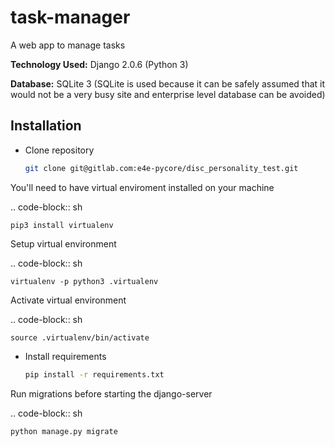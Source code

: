 # task-manager
A web app to manage tasks

**Technology Used:** Django 2.0.6 (Python 3)

 **Database:** SQLite 3 (SQLite is used because it can be safely assumed that it would not be a very busy site and enterprise level database can be avoided)



## Installation

- Clone repository

    ```bash
    git clone git@gitlab.com:e4e-pycore/disc_personality_test.git
    ```
You'll need to have virtual enviroment installed on your machine

.. code-block:: sh

    pip3 install virtualenv


Setup virtual environment

.. code-block:: sh

    virtualenv -p python3 .virtualenv

Activate virtual environment

.. code-block:: sh

    source .virtualenv/bin/activate
    

- Install requirements

    ```bash
    pip install -r requirements.txt
    ```


Run migrations before starting the django-server

.. code-block:: sh

    python manage.py migrate
 
 
